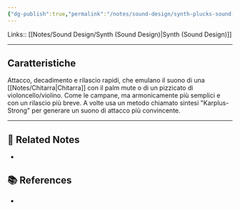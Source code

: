```yaml
---
{"dg-publish":true,"permalink":"/notes/sound-design/synth-plucks-sound-design/","tags":["type/note"]}
---
```


Links:: [[Notes/Sound Design/Synth (Sound Design)\|Synth (Sound Design)]]

---
## Caratteristiche

Attacco, decadimento e rilascio rapidi, che emulano il suono di una [[Notes/Chitarra\|Chitarra]] con il palm mute o di un pizzicato di violoncello/violino. Come le campane, ma armonicamente più semplici e con un rilascio più breve. A volte usa un metodo chiamato sintesi "Karplus-Strong" per generare un suono di attacco più convincente.




---

## 🔗 Related Notes

- 

## 📚 References

- 